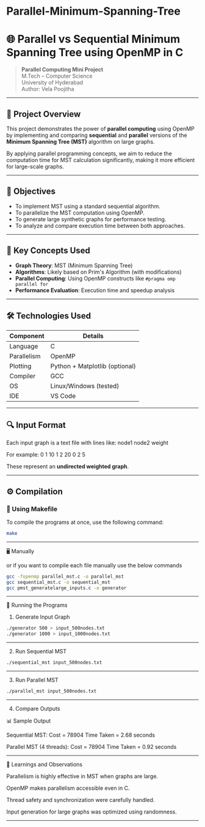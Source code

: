 # Parallel-Minimum-Spanning-Tree
# 🌐 Parallel vs Sequential Minimum Spanning Tree using OpenMP in C

> **Parallel Computing Mini Project**  
> M.Tech – Computer Science  
> University of Hyderabad  
> Author: Vela Poojitha

---

## 📘 Project Overview

This project demonstrates the power of **parallel computing** using OpenMP by implementing and comparing **sequential** and **parallel** versions of the **Minimum Spanning Tree (MST)** algorithm on large graphs.

By applying parallel programming concepts, we aim to reduce the computation time for MST calculation significantly, making it more efficient for large-scale graphs.

---

## 🎯 Objectives

- To implement MST using a standard sequential algorithm.
- To parallelize the MST computation using OpenMP.
- To generate large synthetic graphs for performance testing.
- To analyze and compare execution time between both approaches.

---

## 🧠 Key Concepts Used

- **Graph Theory**: MST (Minimum Spanning Tree)
- **Algorithms**: Likely based on Prim's Algorithm (with modifications)
- **Parallel Computing**: Using OpenMP constructs like `#pragma omp parallel for`
- **Performance Evaluation**: Execution time and speedup analysis

---

## 🛠️ Technologies Used

| Component      | Details                    |
|----------------|-----------------------------|
| Language       | C                           |
| Parallelism    | OpenMP                      |
| Plotting       | Python + Matplotlib (optional) |
| Compiler       | GCC                         |
| OS             | Linux/Windows (tested)      |
| IDE            | VS Code                     |

---

## 🔍 Input Format

Each input graph is a text file with lines like:
node1 node2 weight

For example:
0 1 10
1 2 20
0 2 5


These represent an **undirected weighted graph**.

---

## ⚙️ Compilation

### 🔧 Using Makefile 
To compile the programs at once, use the following command:
```bash
make
```
---

🖥 Manually

or if you want to compile each file manually use the below commands
```bash
gcc -fopenmp parallel_mst.c -o parallel_mst
gcc sequential_mst.c -o sequential_mst
gcc pmst_generatelarge_inputs.c -o generator
```
---

🧪 Running the Programs

1. Generate Input Graph
```bash
./generator 500 > input_500nodes.txt
./generator 1000 > input_1000nodes.txt
```
---

2. Run Sequential MST
   
```bash
./sequential_mst input_500nodes.txt
```
---

3. Run Parallel MST
   
 ```bash
./parallel_mst input_500nodes.txt
```
---

4. Compare Outputs

📊 Sample Output

Sequential MST:
Cost = 78904
Time Taken = 2.68 seconds

Parallel MST (4 threads):
Cost = 78904
Time Taken = 0.92 seconds

---
🧠 Learnings and Observations

Parallelism is highly effective in MST when graphs are large.

OpenMP makes parallelism accessible even in C.

Thread safety and synchronization were carefully handled.

Input generation for large graphs was optimized using randomness.

---

